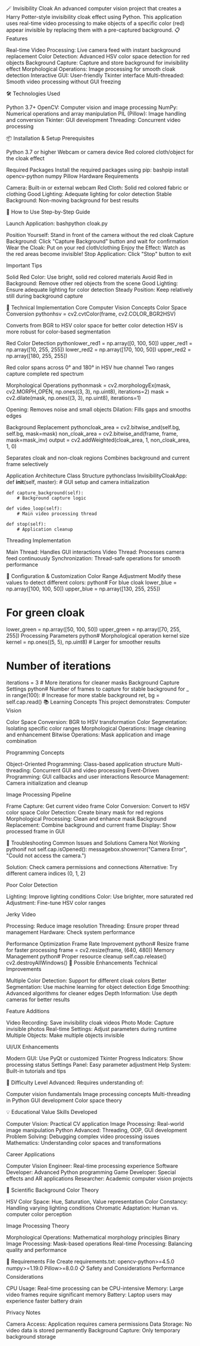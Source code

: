 🪄 Invisibility Cloak
An advanced computer vision project that creates a Harry Potter-style invisibility cloak effect using Python. This application uses real-time video processing to make objects of a specific color (red) appear invisible by replacing them with a pre-captured background.
📋 Features

Real-time Video Processing: Live camera feed with instant background replacement
Color Detection: Advanced HSV color space detection for red objects
Background Capture: Capture and store background for invisibility effect
Morphological Operations: Image processing for smooth cloak detection
Interactive GUI: User-friendly Tkinter interface
Multi-threaded: Smooth video processing without GUI freezing

🛠️ Technologies Used

Python 3.7+
OpenCV: Computer vision and image processing
NumPy: Numerical operations and array manipulation
PIL (Pillow): Image handling and conversion
Tkinter: GUI development
Threading: Concurrent video processing

📦 Installation & Setup
Prerequisites

Python 3.7 or higher
Webcam or camera device
Red colored cloth/object for the cloak effect

Required Packages
Install the required packages using pip:
bashpip install opencv-python numpy Pillow
Hardware Requirements

Camera: Built-in or external webcam
Red Cloth: Solid red colored fabric or clothing
Good Lighting: Adequate lighting for color detection
Stable Background: Non-moving background for best results

🎯 How to Use
Step-by-Step Guide

Launch Application:
bashpython cloak.py

Position Yourself: Stand in front of the camera without the red cloak
Capture Background: Click "Capture Background" button and wait for confirmation
Wear the Cloak: Put on your red cloth/clothing
Enjoy the Effect: Watch as the red areas become invisible!
Stop Application: Click "Stop" button to exit

Important Tips

Solid Red Color: Use bright, solid red colored materials
Avoid Red in Background: Remove other red objects from the scene
Good Lighting: Ensure adequate lighting for color detection
Steady Position: Keep relatively still during background capture

🧩 Technical Implementation
Core Computer Vision Concepts
Color Space Conversion
pythonhsv = cv2.cvtColor(frame, cv2.COLOR_BGR2HSV)

Converts from BGR to HSV color space for better color detection
HSV is more robust for color-based segmentation

Red Color Detection
pythonlower_red1 = np.array([0, 100, 50])
upper_red1 = np.array([10, 255, 255])
lower_red2 = np.array([170, 100, 50])
upper_red2 = np.array([180, 255, 255])

Red color spans across 0° and 180° in HSV hue channel
Two ranges capture complete red spectrum

Morphological Operations
pythonmask = cv2.morphologyEx(mask, cv2.MORPH_OPEN, np.ones((3, 3), np.uint8), iterations=2)
mask = cv2.dilate(mask, np.ones((3, 3), np.uint8), iterations=1)

Opening: Removes noise and small objects
Dilation: Fills gaps and smooths edges

Background Replacement
pythoncloak_area = cv2.bitwise_and(self.bg, self.bg, mask=mask)
non_cloak_area = cv2.bitwise_and(frame, frame, mask=mask_inv)
output = cv2.addWeighted(cloak_area, 1, non_cloak_area, 1, 0)

Separates cloak and non-cloak regions
Combines background and current frame selectively

Application Architecture
Class Structure
pythonclass InvisibilityCloakApp:
    def __init__(self, master):
        # GUI setup and camera initialization
    
    def capture_background(self):
        # Background capture logic
    
    def video_loop(self):
        # Main video processing thread
    
    def stop(self):
        # Application cleanup
Threading Implementation

Main Thread: Handles GUI interactions
Video Thread: Processes camera feed continuously
Synchronization: Thread-safe operations for smooth performance

🔧 Configuration & Customization
Color Range Adjustment
Modify these values to detect different colors:
python# For blue cloak
lower_blue = np.array([100, 100, 50])
upper_blue = np.array([130, 255, 255])

# For green cloak  
lower_green = np.array([50, 100, 50])
upper_green = np.array([70, 255, 255])
Processing Parameters
python# Morphological operation kernel size
kernel = np.ones((5, 5), np.uint8)  # Larger for smoother results

# Number of iterations
iterations = 3  # More iterations for cleaner masks
Background Capture Settings
python# Number of frames to capture for stable background
for _ in range(100):  # Increase for more stable background
    ret, bg = self.cap.read()
📚 Learning Concepts
This project demonstrates:
Computer Vision

Color Space Conversion: BGR to HSV transformation
Color Segmentation: Isolating specific color ranges
Morphological Operations: Image cleaning and enhancement
Bitwise Operations: Mask application and image combination

Programming Concepts

Object-Oriented Programming: Class-based application structure
Multi-threading: Concurrent GUI and video processing
Event-Driven Programming: GUI callbacks and user interactions
Resource Management: Camera initialization and cleanup

Image Processing Pipeline

Frame Capture: Get current video frame
Color Conversion: Convert to HSV color space
Color Detection: Create binary mask for red regions
Morphological Processing: Clean and enhance mask
Background Replacement: Combine background and current frame
Display: Show processed frame in GUI

🐛 Troubleshooting
Common Issues and Solutions
Camera Not Working
pythonif not self.cap.isOpened():
    messagebox.showerror("Camera Error", "Could not access the camera.")

Solution: Check camera permissions and connections
Alternative: Try different camera indices (0, 1, 2)

Poor Color Detection

Lighting: Improve lighting conditions
Color: Use brighter, more saturated red
Adjustment: Fine-tune HSV color ranges

Jerky Video

Processing: Reduce image resolution
Threading: Ensure proper thread management
Hardware: Check system performance

Performance Optimization
Frame Rate Improvement
python# Resize frame for faster processing
frame = cv2.resize(frame, (640, 480))
Memory Management
python# Proper resource cleanup
self.cap.release()
cv2.destroyAllWindows()
🚀 Possible Enhancements
Technical Improvements

Multiple Color Detection: Support for different cloak colors
Better Segmentation: Use machine learning for object detection
Edge Smoothing: Advanced algorithms for cleaner edges
Depth Information: Use depth cameras for better results

Feature Additions

Video Recording: Save invisibility cloak videos
Photo Mode: Capture invisible photos
Real-time Settings: Adjust parameters during runtime
Multiple Objects: Make multiple objects invisible

UI/UX Enhancements

Modern GUI: Use PyQt or customized Tkinter
Progress Indicators: Show processing status
Settings Panel: Easy parameter adjustment
Help System: Built-in tutorials and tips

🎯 Difficulty Level
Advanced: Requires understanding of:

Computer vision fundamentals
Image processing concepts
Multi-threading in Python
GUI development
Color space theory

💡 Educational Value
Skills Developed

Computer Vision: Practical CV application
Image Processing: Real-world image manipulation
Python Advanced: Threading, OOP, GUI development
Problem Solving: Debugging complex video processing issues
Mathematics: Understanding color spaces and transformations

Career Applications

Computer Vision Engineer: Real-time processing experience
Software Developer: Advanced Python programming
Game Developer: Special effects and AR applications
Researcher: Academic computer vision projects

🔬 Scientific Background
Color Theory

HSV Color Space: Hue, Saturation, Value representation
Color Constancy: Handling varying lighting conditions
Chromatic Adaptation: Human vs. computer color perception

Image Processing Theory

Morphological Operations: Mathematical morphology principles
Binary Image Processing: Mask-based operations
Real-time Processing: Balancing quality and performance

📝 Requirements File
Create requirements.txt:
opencv-python>=4.5.0
numpy>=1.19.0
Pillow>=8.0.0
📋 Safety and Considerations
Performance Considerations

CPU Usage: Real-time processing can be CPU-intensive
Memory: Large video frames require significant memory
Battery: Laptop users may experience faster battery drain

Privacy Notes

Camera Access: Application requires camera permissions
Data Storage: No video data is stored permanently
Background Capture: Only temporary background storage
